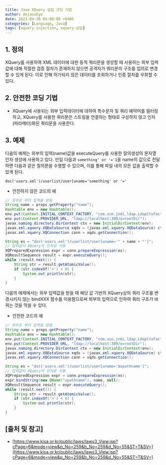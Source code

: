 ```yaml
---
title: Java XQuery 삽입 코딩 기법
author: dejavuhyo
date: 2021-09-30 06:00:00 +0900
categories: [Language, Java]
tags: [xquery-injection, xquery-삽입]
---
```


## 1. 정의
XQuery를 사용하여 XML 데이터에 대한 동적 쿼리문을 생성할 때 사용하는 외부 입력값에 대해 적절한 검증 절차가 존재하지 않으면 공격자가 쿼리문의 구조를 임의로 변경할 수 있게 된다. 이로 인해 허가되지 않은 데이터를 조회하거나 인증 절차를 우회할 수 있다.

## 2. 안전한 코딩 기법

* XQuery에 사용되는 외부 입력데이터에 대하여 특수문자 및 쿼리 예약어를 필터링하고, XQuery를 사용한 쿼리문은 스트링을 연결하는 형태로 구성하지 않고 인자(파라메터)화된 쿼리문을 사용한다.

## 3. 예제
다음의 예제는 외부의 입력(name)값을 executeQuery를 사용한 질의생성의 문자열 인자 생성에 사용하고 있다. 만일 다음과 `something' or '='1`을 name의 값으로 전달하면 다음과 같은 질의문을 수행할 수 있으며, 이를 통해 파일 내의 모든 값을 출력할 수 있게 된다.

```text
doc('users.xml')/userlist/user[uname='something' or '='
```

* 안전하지 않은 코드의 예

```java
// 외부로 부터 입력을 받음
String name = props.getProperty("name");
Hashtable env = new Hashtable();
env.put(Context.INITIAL_CONTEXT_FACTORY, "com.sun.jndi.ldap.LdapCtxFactory");
env.put(Context.PROVIDER_URL, "ldap://localhost:389/o=rootDir");
javax.naming.directory.DirContext ctx = new InitialDirContext(env);
javax.xml.xquery.XQDataSource xqds = (javax.xml.xquery.XQDataSource) ctx.lookup("xqj/personnel");
javax.xml.xquery.XQConnection conn = xqds.getConnection();

String es = "doc('users.xml')/userlist/user[uname='" + name + "']";
// 입력값이 XQuery의 인자로 사용
XQPreparedExpression expr = conn.prepareExpression(es);
XQResultSequence result = expr.executeQuery();
while (result.next()) {
    String str = result.getAtomicValue();
    if (str.indexOf('>') < 0) {
        System.out.println(str);
    }
}
```

다음의 예제에서는 외부 입력값을 받을 때 해당 값 기반의 XQuery상의 쿼리 구조를 변경시키지 않는 bindXXX 함수를 이용함으로써 외부의 입력으로 인하여 쿼리 구조가 바뀌는 것을 막을 수 있다.

* 안전한 코드의 예

```java
// 외부로 부터 입력을 받음
String name = props.getProperty("name");
Hashtable env = new Hashtable();
env.put(Context.INITIAL_CONTEXT_FACTORY, "com.sun.jndi.ldap.LdapCtxFactory");
env.put(Context.PROVIDER_URL, "ldap://localhost:389/o=rootDir");
javax.naming.directory.DirContext ctx = new InitialDirContext(env);
javax.xml.xquery.XQDataSource xqds = (javax.xml.xquery.XQDataSource) ctx.lookup("xqj/personnel");
javax.xml.xquery.XQConnection conn = xqds.getConnection();

String es = "doc('users.xml')/userlist/user[uname='$xpathname']";
// 입력값이 XQuery의 인자로 사용
XQPreparedExpression expr = conn.prepareExpression(es);
expr.bindString(new QName("xpathname"), name, null);
XQResultSequence result = expr.executeQuery();
while (result.next()) {
    String str = result.getAtomicValue();
    if (str.indexOf('>') < 0) {
        System.out.println(str);
    }
}
```

## [출처 및 참고]
* [https://www.kisa.or.kr/public/laws/laws3_View.jsp?cPage=6&mode=view&p_No=259&b_No=259&d_No=55&ST=T&SV=](https://www.kisa.or.kr/public/laws/laws3_View.jsp?cPage=6&mode=view&p_No=259&b_No=259&d_No=55&ST=T&SV=)
